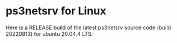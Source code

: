 # ps3netsrv for Linux

Here is a RELEASE build of the latest ps3netsrv source code (build 20220813) for ubuntu 20.04.4 LTS:
